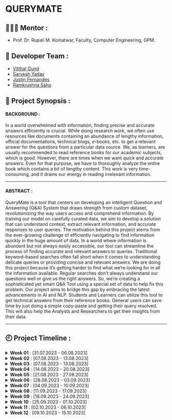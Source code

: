 # QUERYMATE

## 👩🏻‍💻 Mentor :

- Prof. Dr. Rupali M. Komatwar, Faculty, Computer Engineering, GPM.

## 👥 Developer Team :

- [Vitthal Gund](https://github.com/VitthalGund)
- [Sarvesh Yadav](https://github.com/sarveshpyadav)
- [Justin Fernandes](https://github.com/FernandesJustin)
- [Ramkrushna Sahu](https://github.com/Ramkrushna12)

## 📑 Project Synopsis :

#### BACKGROUND :

In a world overwhelmed with information, finding precise and accurate answers efficiently is crucial. While doing research work, we often use resources like documents containing an abundance of lengthy information, official documentations, technical blogs, e-books, etc. to get a relevant answer for the questions from a particular data source. We, as learners, are usually recommended to read reference books for our academic subjects, which is good. However, there are times when we want quick and accurate answers. Even for that purpose, we have to thoroughly analyze the entire book which contains a bit of lengthy content. This work is very time-consuming, and it drains our energy in reading irrelevant information.

---

#### ABSTRACT :

QueryMate is a tool that centers on developing an intelligent Question and Answering (Q&A) System that draws strength from custom dataset, revolutionizing the way users access and comprehend information. By training our model on carefully curated data, we aim to develop a solution that can understand context, extract relevant information, and accurate responses to user queries. The motivation behind this project stems from the ever-growing challenge of efficiently navigating to find information quickly in the huge amount of data. In a world where information is abundant but not always easily accessible, our tool can streamline the process of finding accurate and relevant answers to queries. Traditional keyword-based searches often fall short when it comes to understanding delicate queries or providing concise and relevant answers. We are doing this project because it’s getting harder to find what we’re looking for in all the information available. Regular searches don’t always understand our questions well or give us the right answers. So, we’re creating a sophisticated yet smart Q&A Tool using a special set of data to help fix this problem. Our project aims to bridge this gap by embracing the latest advancements in AI and NLP. Students and Learners can utilize this tool to get technical answers from their reference books. General users can save time by just doing a simple copy-paste and getting their query resolved. This will also help the Analysts and Researchers to get their insights from their data.

---

## 🕘 Project Timeline :

<details>
<summary><b>Week 01</b> : [31.07.2023 - 06.08.2023]</summary>

---
🚀 TEAM FORMATION AND MENTOR SELECTION

  + Formation of our team, carefully assembling a group of dedicated members.
  + After a series of collaborative meetings with the team, we carefully pinpoint our field and technology of interest.
  + Selecting the mentor whose expertise aligns seamlessly with the chosen technology, ensuring the provision of the best guidance and support.
</details>
<details>
<summary><b>Week 02</b> : [07.08.2023 - 13.08.2023]</summary>

---
💬 PROJECT IDEA DISCUSSION AND DRAFTING OF SYNOPSIS

  + Every team member has explored and actively contributed in examining and suggesting different project ideas.
  + We settled on five project ideas before presenting them to our project mentor, Rupali ma'am.
  + In a meeting, we presented our ideas to Rupali ma'am. She approved three out of the five ideas, providing us with explanations for selecting these three and her reasons for disapproving the other two.
  + In the end, we opted for QueryMate because we deemed it more practical, useful and valuable.
</details>
<details>
<summary><b>Week 03</b> : [07.08.2023 - 13.08.2023]</summary>

---
🔍 EXPLORING PROJECT REQUIREMENTS

+ We conducted a thorough review of prior work in this related field, if any has been undertaken.
+ We began identifying and selecting further objectives that have the potential to greatly enhance the existing project's overall value and impact.
+ We found it imperative to acquire datasets for training our models, enabling us to accurately predict the desired outputs.
+ We agreed on utilizing ``Google BERT (Bidirectional Encoder Representations from Transformers)`` and ```Google USE (Universal Sentence Encoder)```, while also considering the need for ``Facebook RoBERTa (Robustly Optimized BERT Pre-Training Approach)`` if any challenges arise with ``Google BERT``
+ Taking into account the team's proficiency, we selected the following deep learning technologies:
    + ``NLP (Natural Language Processing)`` techniques, including ``RNN (Recurrent Neural Networks)`` and ``LSTM (Long Short Term Memory)``
    + ``TensorFlow`` framework for robust model training.
+  Overall, we chosed the technology stack for both the frontend and the backend of the project, with the committment to concurrently learn and master these technologies during the developmental phase:
    + Frontend: ``ReactJS``
    + Backend: ``NodeJS``
</details>
<details>
<summary><b>Week 04</b> : [14.08.2023 - 20.08.2023]</summary>

---
🔐 FINALIZING PROJECT PLAN

+ We reviewed and confirmed the project requirements gathered during the previous week.
+ We ensured that we had a comprehensive understanding of what needs to be accomplished.
+ Alongside, we crafted a detailed project plan including milestones, deadlines and resource allocation.
+ We organized regular team meetings to discuss progress, address any questions or concerns, and make any necessary adjustments to the project plan.
+ Established the GitHub Repository for [QueryMate](https://github.com/VitthalGund/QueryMate) on 15th August, 2023! ⭐
</details>
<details>
<summary><b>Week 05</b> : [21.08.2023 - 27.08.2023]</summary>

---
🛠️ SET UP THE DEVELOPMENT ENVIRONMENT

+ We began by configuring our development environment, which involves setting up necessary software tools, version control systems, and ensuring that all team members have access to the required resources.
+ Documenting our project is essential. Thus, we created a comprehensive initial project documentation that will encompass everything from project scope and requirements to technical specifications.
</details>
<details>
<summary><b>Week 06</b> : [28.08.2023 - 03.09.2023]</summary>

---
🎨 DEVELOPMENT KICK-OFF BY DESIGNING USER INTERFACE AND WIREFRAMES

+ We dedicated our time for designing the system architecture, user interface (UI) and creating wireframes that outline the visual structure and flow of application.
+ This included crafting visually appealing and user-friendly layouts, color schemes, and interactive elements that enhance the overall user experience.
+ Additionally, we meticukously created wireframes, which are detailed blueprints of the user interface. These wireframes will serve as the visual foundation for our application, helping us plan the arrangement of elements and userflow.
+ Throughout this week, we encouraged iterative design and feedback from team members to ensure that the UI aligns with project goals and user expectations.
+ Now, we have a well-thought-out design before we start coding.
</details>
<details>
<summary><b>Week 07</b> : [04.09.2023 - 10.09.2023]</summary>

+ 
+ 
</details>
<details>
<summary><b>Week 08</b> : [11.09.2023 - 17.09.2023]</summary>

+ 
+ 
</details>
<details>
<summary><b>Week 09</b> : [18.09.2023 - 24.09.2023]</summary>

+ 
+ 
</details>
<details>
<summary><b>Week 10</b> : [25.09.2023 - 01.10.2023]</summary>

+ 
+ 
</details>
<details>
<summary><b>Week 11</b> : [02.10.2023 - 08.10.2023]</summary>

+ 
+ 
</details>
<details>
<summary><b>Week 12</b> : [09.10.2023 - 15.10.2023]</summary>

+ 
+ 
</details>
